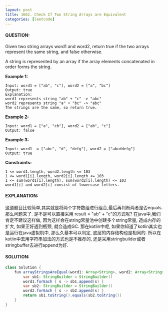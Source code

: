 ```yaml
---
layout: post
title: 1662. Check If Two String Arrays are Equivalent
categories: [leetcode]
---
```

#### QUESTION:
Given two string arrays word1 and word2, return true if the two arrays represent the same string, and false otherwise.

A string is represented by an array if the array elements concatenated in order forms the string.

 

__Example 1:__
```
Input: word1 = ["ab", "c"], word2 = ["a", "bc"]
Output: true
Explanation:
word1 represents string "ab" + "c" -> "abc"
word2 represents string "a" + "bc" -> "abc"
The strings are the same, so return true.
```
__Example 2:__
```
Input: word1 = ["a", "cb"], word2 = ["ab", "c"]
Output: false
```
__Example 3:__
```
Input: word1  = ["abc", "d", "defg"], word2 = ["abcddefg"]
Output: true
 ```

__Constraints:__
```
1 <= word1.length, word2.length <= 103
1 <= word1[i].length, word2[i].length <= 103
1 <= sum(word1[i].length), sum(word2[i].length) <= 103
word1[i] and word2[i] consist of lowercase letters.
```
#### EXPLANATION:
这道题目比较简单,其实就是将两个字符数组进行组合,最后再判断两者是否equals. 那么问题来了. 是不是可以直接采用 result = "ab" + "c"的方式呢? 在java中,我们肯定不建议这样做, 因为这样会在string常量池中创建多个string常量, 造成内存的扩大, 如果正好遇到瓶颈, 就会造成GC. 那在kotlin中呢, 如果你知道了kotlin其实也是运行在java虚拟机中, 那么久基本可以判定, 底层的内存结构也是相同的. 所以在kotlin中去用字符串加法的方式也是不推荐的, 还是采用stringbuilder或者stringbuffer去进行append为好.
#### SOLUTION:
```java
class Solution {
    fun arrayStringsAreEqual(word1: Array<String>, word2: Array<String>): Boolean {
        var sb1: StringBuilder = StringBuilder()
        word1.forEach { s -> sb1.append(s) }
        var sb2: StringBuilder = StringBuilder()
        word2.forEach { s -> sb2.append(s) }
        return sb1.toString().equals(sb2.toString())
    }
}
```
